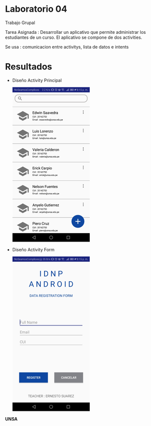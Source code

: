 # Laboratorio 04

Trabajo Grupal

Tarea Asignada : Desarrollar un aplicativo que permite administrar los estudiantes de un curso. El aplicativo se compone de dos activities. 

Se usa : comunicacion entre activitys, lista de datos e intents

# Resultados

  - Diseño Activity Principal

    ![Screenshot](recursos/image_main.png)   

  - Diseño Activity Form

    ![Screenshot](recursos/image_form.png)   

**UNSA**
